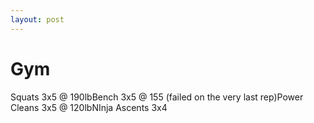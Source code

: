 ```yaml
---
layout: post
---
```


Gym
===

Squats 3x5 @ 190lbBench 3x5 @ 155 (failed on the very last rep)Power Cleans 3x5 @ 120lbNInja Ascents 3x4